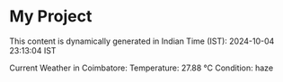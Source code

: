# My Project

This content is dynamically generated in Indian Time (IST): 2024-10-04 23:13:04 IST


Current Weather in Coimbatore:
Temperature: 27.88 °C
Condition: haze
